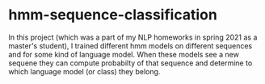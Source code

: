 # hmm-sequence-classification
In this project (which was a part of my NLP homeworks in spring 2021 as a master's student), I trained different hmm models on different sequences and for some kind of language model. When these models see a new sequene they can compute probabilty of that sequence and determine to which language model (or class) they belong.
